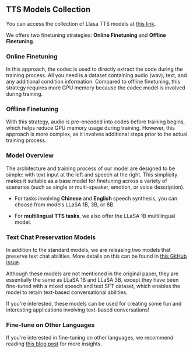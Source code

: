 
## TTS Models Collection

You can access the collection of Llasa TTS models at [this link](https://huggingface.co/collections/HKUSTAudio/llasa-679b87dbd06ac556cc0e0f44).

We offers two finetuning strategies: **Online Finetuning** and **Offline Finetuning**.

### **Online Finetuning**
In this approach, the codec is used to directly extract the code during the training process. All you need is a dataset containing audio (wav), text, and any additional condition information. Compared to offline finetuning, this strategy requires more GPU memory because the codec model is involved during training.

### **Offline Finetuning**
With this strategy, audio is pre-encoded into codes before training begins, which helps reduce GPU memory usage during training. However, this approach is more complex, as it involves additional steps prior to the actual training process.

### Model Overview
The architecture and training process of our model are designed to be simple: with text input at the left and speech at the right. This simplicity makes it suitable as a base model for finetuning across a variety of scenarios (such as single or multi-speaker, emotion, or voice description). 

- For tasks involving **Chinese** and **English** speech synthesis, you can choose from models LLaSA 1B, 3B, or 8B.

- For **multilingual TTS tasks**, we also offer the LLaSA 1B multilingual model.

### Text Chat Preservation Models
In addition to the standard models, we are releasing two models that preserve text chat abilities. More details on this can be found in [this GitHub issue](https://github.com/zhenye234/LLaSA_training/issues/7).

Although these models are not mentioned in the original paper, they are essentially the same as LLaSA 1B and LLaSA 3B, except they have been fine-tuned with a mixed speech and text SFT dataset, which enables the model to retain text-based conversational abilities.

If you're interested, these models can be used for creating some fun and interesting applications involving text-based conversations!

 
### Fine-tune on Other Languages
If you're interested in fine-tuning on other languages, we recommend reading [this blog post](https://huggingface.co/blog/Steveeeeeeen/llasagna) for more insights.
